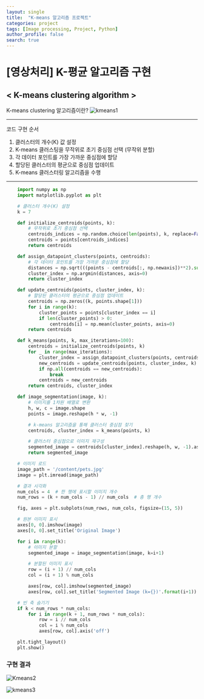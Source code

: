 ```yaml
---
layout: single
title:  "K-means 알고리즘 프로젝트"
categories: project
tags: [Image processing, Project, Python]
author_profile: false
search: true
---
```


# [영상처리] K-평균 알고리즘 구현

## < K-means clustering algorithm >

K-means clustering 알고리즘이란?
![kmeans1]({{site.url}}/assets/images/2024-1-1-kmeans/kmeans1.png)


---

코드 구현 순서
1. 클러스터의 개수(K) 값 설정
2. K-means 클러스팅을 무작위로 초기 중심점 선택 (무작위 분할)
3. 각 데이터 포인트를 가장 가까운 중심점에 할당
4. 할당된 클러스터의 평균으로 중심점 업데이트
5. K-means 클러스터링 알고리즘을 수행


---


```python
    import numpy as np
    import matplotlib.pyplot as plt

    # 클러스터 개수(K) 설정
    k = 7

    def initialize_centroids(points, k):
        # 무작위로 초기 중심점 선택
        centroids_indices = np.random.choice(len(points), k, replace=False)
        centroids = points[centroids_indices]
        return centroids

    def assign_datapoint_clusters(points, centroids):
        # 각 데이터 포인트를 가장 가까운 중심점에 할당
        distances = np.sqrt(((points - centroids[:, np.newaxis])**2).sum(axis=2))
        cluster_index = np.argmin(distances, axis=0)
        return cluster_index

    def update_centroids(points, cluster_index, k):
        # 할당된 클러스터의 평균으로 중심점 업데이트
        centroids = np.zeros((k, points.shape[1]))
        for i in range(k):
            cluster_points = points[cluster_index == i]
            if len(cluster_points) > 0:
                centroids[i] = np.mean(cluster_points, axis=0)
        return centroids

    def k_means(points, k, max_iterations=100):
        centroids = initialize_centroids(points, k)
        for _ in range(max_iterations):
            cluster_index = assign_datapoint_clusters(points, centroids)
            new_centroids = update_centroids(points, cluster_index, k)
            if np.all(centroids == new_centroids):
                break
            centroids = new_centroids
        return centroids, cluster_index

    def image_segmentation(image, k):
        # 이미지를 1차원 배열로 변환
        h, w, c = image.shape
        points = image.reshape(h * w, -1)

        # k-means 알고리즘을 통해 클러스터 중심점 찾기
        centroids, cluster_index = k_means(points, k)

        # 클러스터 중심점으로 이미지 재구성
        segmented_image = centroids[cluster_index].reshape(h, w, -1).astype(np.uint8)
        return segmented_image

    # 이미지 로드
    image_path = '/content/pets.jpg'
    image = plt.imread(image_path)

    # 결과 시각화
    num_cols = 4  # 한 행에 표시할 이미지 개수
    num_rows = (k + num_cols - 1) // num_cols  # 총 행 개수

    fig, axes = plt.subplots(num_rows, num_cols, figsize=(15, 5))

    # 원본 이미지 표시
    axes[0, 0].imshow(image)
    axes[0, 0].set_title('Original Image')

    for i in range(k):
        # 이미지 분할
        segmented_image = image_segmentation(image, k=i+1)

        # 분할된 이미지 표시
        row = (i + 1) // num_cols
        col = (i + 1) % num_cols

        axes[row, col].imshow(segmented_image)
        axes[row, col].set_title('Segmented Image (k={})'.format(i+1))

    # 빈 축 숨기기
    if k < num_rows * num_cols:
        for i in range(k + 1, num_rows * num_cols):
            row = i // num_cols
            col = i % num_cols
            axes[row, col].axis('off')

    plt.tight_layout()
    plt.show()
```

### 구현 결과

![Kmeans2]({{site.url}}/assets/images/2024-1-1-kmeans/kmeans2.png)

![kmeans3]({{site.url}}/assets/images/2024-1-1-kmeans/kmeans3.png)












